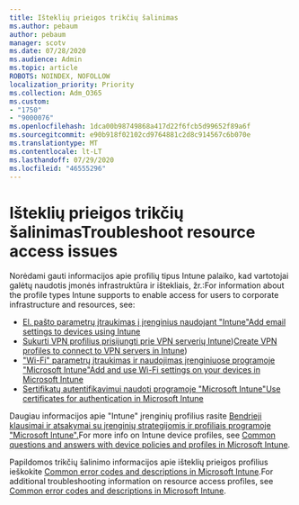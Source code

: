 ```yaml
---
title: Išteklių prieigos trikčių šalinimas
ms.author: pebaum
author: pebaum
manager: scotv
ms.date: 07/28/2020
ms.audience: Admin
ms.topic: article
ROBOTS: NOINDEX, NOFOLLOW
localization_priority: Priority
ms.collection: Adm_O365
ms.custom:
- "1750"
- "9000076"
ms.openlocfilehash: 1dca00b98749868a417d22f6fcb5d99652f89a6f
ms.sourcegitcommit: e90b918f02102cd9764881c2d8c914567c6b070e
ms.translationtype: MT
ms.contentlocale: lt-LT
ms.lasthandoff: 07/29/2020
ms.locfileid: "46555296"
---
```

# <a name="troubleshoot-resource-access-issues"></a><span data-ttu-id="87c97-102">Išteklių prieigos trikčių šalinimas</span><span class="sxs-lookup"><span data-stu-id="87c97-102">Troubleshoot resource access issues</span></span>

<span data-ttu-id="87c97-103">Norėdami gauti informacijos apie profilių tipus Intune palaiko, kad vartotojai galėtų naudotis įmonės infrastruktūra ir ištekliais, žr.:</span><span class="sxs-lookup"><span data-stu-id="87c97-103">For information about the profile types Intune supports to enable access for users to corporate infrastructure and resources, see:</span></span>

- [<span data-ttu-id="87c97-104">El. pašto parametrų įtraukimas į įrenginius naudojant "Intune"</span><span class="sxs-lookup"><span data-stu-id="87c97-104">Add email settings to devices using Intune</span></span>](https://docs.microsoft.com/intune/email-settings-configure)
- <span data-ttu-id="87c97-105">[Sukurti VPN profilius prisijungti prie VPN serverių Intune](https://docs.microsoft.com/intune/vpn-settings-configure))</span><span class="sxs-lookup"><span data-stu-id="87c97-105">[Create VPN profiles to connect to VPN servers in Intune](https://docs.microsoft.com/intune/vpn-settings-configure))</span></span>
- [<span data-ttu-id="87c97-106">"Wi-Fi" parametrų įtraukimas ir naudojimas įrenginiuose programoje "Microsoft Intune"</span><span class="sxs-lookup"><span data-stu-id="87c97-106">Add and use Wi-Fi settings on your devices in Microsoft Intune</span></span>](https://docs.microsoft.com/intune/wi-fi-settings-configure)
- [<span data-ttu-id="87c97-107">Sertifikatų autentifikavimui naudoti programoje "Microsoft Intune"</span><span class="sxs-lookup"><span data-stu-id="87c97-107">Use certificates for authentication in Microsoft Intune</span></span>](https://docs.microsoft.com/intune/certificates-configure)

<span data-ttu-id="87c97-108">Daugiau informacijos apie "Intune" įrenginių profilius rasite [Bendrieji klausimai ir atsakymai su įrenginių strategijomis ir profiliais programoje "Microsoft Intune".](https://docs.microsoft.com/intune/device-profile-troubleshoot)</span><span class="sxs-lookup"><span data-stu-id="87c97-108">For more info on Intune device profiles, see [Common questions and answers with device policies and profiles in Microsoft Intune](https://docs.microsoft.com/intune/device-profile-troubleshoot).</span></span>

<span data-ttu-id="87c97-109">Papildomos trikčių šalinimo informacijos apie išteklių prieigos profilius ieškokite [Common error codes and descriptions in Microsoft Intune](https://docs.microsoft.com/intune/troubleshoot-company-resource-access-problems).</span><span class="sxs-lookup"><span data-stu-id="87c97-109">For additional troubleshooting information on resource access profiles, see [Common error codes and descriptions in Microsoft Intune](https://docs.microsoft.com/intune/troubleshoot-company-resource-access-problems).</span></span>
